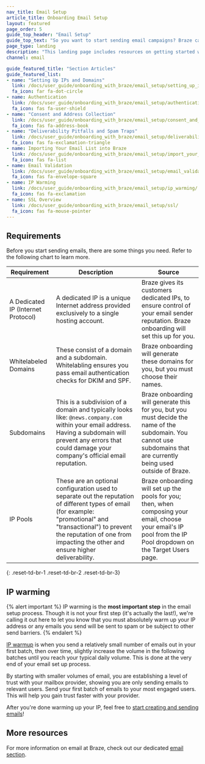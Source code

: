 ```yaml
---
nav_title: Email Setup
article_title: Onboarding Email Setup
layout: featured
page_order: 5
guide_top_header: "Email Setup"
guide_top_text: "So you want to start sending email campaigns? Braze can help you with that! Either follow our guides or check out our <a href='https://learning.braze.com/email-onboarding-for-pro-and-enterprise-achieving-high-deliverability' target='_blank'>Email Onboarding</a> Braze Learning course."
page_type: landing
description: "This landing page includes resources on getting started with email campaigns."
channel: email

guide_featured_title: "Section Articles"
guide_featured_list:
- name: "Setting Up IPs and Domains"
  link: /docs/user_guide/onboarding_with_braze/email_setup/setting_up_ips_and_domains/
  fa_icon: far fa-dot-circle
- name: Authentication
  link: /docs/user_guide/onboarding_with_braze/email_setup/authentication/
  fa_icon: fas fa-user-shield
- name: "Consent and Address Collection"
  link: /docs/user_guide/onboarding_with_braze/email_setup/consent_and_address_collection/
  fa_icon: fas fa-address-book
- name: "Deliverability Pitfalls and Spam Traps"
  link: /docs/user_guide/onboarding_with_braze/email_setup/deliverability_pitfalls_and_spam_traps/
  fa_icon: fas fa-exclamation-triangle
- name: Importing Your Email List into Braze
  link: /docs/user_guide/onboarding_with_braze/email_setup/import_your_email_list/
  fa_icon: fas fa-list
- name: Email Validation
  link: /docs/user_guide/onboarding_with_braze/email_setup/email_validation/
  fa_icon: fas fa-envelope-square
- name: IP Warming
  link: /docs/user_guide/onboarding_with_braze/email_setup/ip_warming/
  fa_icon: fas fa-exclamation
- name: SSL Overview
  link: /docs/user_guide/onboarding_with_braze/email_setup/ssl/
  fa_icon: fas fa-mouse-pointer
---
```


## Requirements

Before you start sending emails, there are some things you need. Refer to the following chart to learn more.

|Requirement | Description | Source |
|---|---|---|
| A Dedicated IP (Internet Protocol)| A dedicated IP is a unique Internet address provided exclusively to a single hosting account. | Braze gives its customers dedicated IPs, to ensure control of your email sender reputation. Braze onboarding will set this up for you.|
| Whitelabeled Domains | These consist of a domain and a subdomain. Whitelabling ensures you pass email authentication checks for DKIM and SPF. | Braze onboarding will generate these domains for you, but you must choose their names. |
|Subdomains | This is a subdivision of a domain and typically looks like: `@news.company.com` within your email address. Having a subdomain will prevent any errors that could damage your company's official email reputation. | Braze onboarding will generate this for you, but you must decide the name of the subdomain. You cannot use subdomains that are currently being used outside of Braze. |
|IP Pools | These are an optional configuration used to separate out the reputation of different types of email (for example: "promotional" and "transactional") to prevent the reputation of one from impacting the other and ensure higher deliverability. | Braze onboarding will set up the pools for you; then, when composing your email, choose your email's IP pool from the IP Pool dropdown on the Target Users page.|
{: .reset-td-br-1 .reset-td-br-2 .reset-td-br-3}

## IP warming

{% alert important %}
IP warming is the **most important step** in the email setup process. Though it is not your first step (it's actually the last!), we're calling it out here to let you know that you must absolutely warm up your IP address or any emails you send will be sent to spam or be subject to other send barriers.
{% endalert %}

[IP warmup]({{site.baseurl}}/user_guide/onboarding_with_braze/email_setup/ip_warming/) is when you send a relatively small number of emails out in your first batch, then over time, slightly increase the volume in the following batches until you reach your typical daily volume. This is done at the very end of your email set up process.

By starting with smaller volumes of email, you are establishing a level of trust with your mailbox provider, showing you are only sending emails to relevant users. Send your first batch of emails to your most engaged users. This will help you gain trust faster with your provider.

After you're done warming up your IP, feel free to [start creating and sending emails]({{site.baseurl}}/user_guide/message_building_by_channel/email/creating_an_email_campaign/)!

## More resources

For more information on email at Braze, check out our dedicated [email section]({{site.baseurl}}/user_guide/message_building_by_channel/email/).<br><br>
